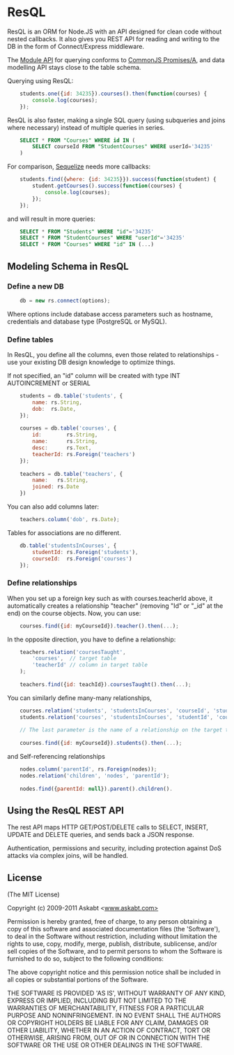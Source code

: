 ResQL
=====

ResQL is an ORM for Node.JS with an API designed for clean
code without nested callbacks. It also gives you
REST API for reading and writing to the DB in the form of
Connect/Express middleware.

The [Module API](wiki/Module-API) for querying conforms to
[CommonJS Promises/A](http://wiki.commonjs.org/wiki/Promises/A),
and data modelling API stays close to the table schema.

Querying using ResQL:

```javascript
	students.one({id: 34235}).courses().then(function(courses) {
		console.log(courses);
	});
```

ResQL is also faster, making a single SQL query (using subqueries
and joins where necessary) instead of multiple queries in series.

```sql
	SELECT * FROM "Courses" WHERE id IN (
		SELECT courseId FROM "StudentCourses" WHERE userId='34235'
	)
```

For comparison, [Sequelize](http://github.com/sdepold/sequelize) needs more callbacks:

```javascript
	students.find({where: {id: 34235}}).success(function(student) {
		student.getCourses().success(function(courses) {
			console.log(courses);
		});
	});
```

and will result in more queries:

```sql
	SELECT * FROM "Students" WHERE "id"='34235'
	SELECT * FROM "StudentCourses" WHERE "userId"='34235'
	SELECT * FROM "Courses" WHERE "id" IN (...)
```

Modeling Schema in ResQL
------------------------

### Define a new DB ###

```javascript
	db = new rs.connect(options);
```

Where options include database access parameters such as hostname,
credentials and database type (PostgreSQL or MySQL).

### Define tables ###
In ResQL, you define all the columns, even those related
to relationships - use your existing DB design knowledge to optimize
things.

If not specified, an "id" column will be created with type INT AUTOINCREMENT
or SERIAL

```javascript
	students = db.table('students', {
		name: rs.String,
		dob:  rs.Date,
	});
	
	courses = db.table('courses', {
		id:        rs.String,
		name:      rs.String,
		desc:      rs.Text,
		teacherId: rs.Foreign('teachers')
	});
	
	teachers = db.table('teachers', {
		name:   rs.String,
		joined: rs.Date
	})
```

You can also add columns later:

```javascript
	teachers.column('dob', rs.Date);
```

Tables for associations are no different.
	
```javascript
	db.table('studentsInCourses', {
		studentId: rs.Foreign('students'),
		courseId:  rs.Foreign('courses')
	});
```

### Define relationships ###

When you set up a foreign key such as with courses.teacherId above, it
automatically creates a relationship "teacher" (removing "Id" or "_id" at
the end) on the course objects. Now, you can use:
	
```javascript
	courses.find({id: myCourseId}).teacher().then(...);
```

In the opposite direction, you have to define a relationship:

```javascript
	teachers.relation('coursesTaught',
		'courses',	// target table
		'teacherId'	// column in target table
	);
	
	teachers.find({id: teachId}).coursesTaught().then(...);
```

You can similarly define many-many relationships,

```javascript
	courses.relation('students', 'studentsInCourses', 'courseId', 'student');
	students.relation('courses', 'studentsInCourses', 'studentId', 'course');
	
	// The last parameter is the name of a relationship on the target table
	
	courses.find({id: myCourseId}).students().then(...);
```
	
and Self-referencing relationships

```javascript
	nodes.column('parentId', rs.Foreign(nodes));
	nodes.relation('children', 'nodes', 'parentId');
	
	nodes.find({parentId: null}).parent().children().
```


Using the ResQL REST API
------------------------

The rest API maps HTTP GET/POST/DELETE calls to SELECT, INSERT, UPDATE and
DELETE queries, and sends back a JSON response.

Authentication, permissions and security, including protection against
DoS attacks via complex joins, will be handled.


License
-------
(The MIT License)

Copyright (c) 2009-2011 Askabt <www.askabt.com>

Permission is hereby granted, free of charge, to any person obtaining
a copy of this software and associated documentation files (the
'Software'), to deal in the Software without restriction, including
without limitation the rights to use, copy, modify, merge, publish,
distribute, sublicense, and/or sell copies of the Software, and to
permit persons to whom the Software is furnished to do so, subject to
the following conditions:

The above copyright notice and this permission notice shall be
included in all copies or substantial portions of the Software.

THE SOFTWARE IS PROVIDED 'AS IS', WITHOUT WARRANTY OF ANY KIND,
EXPRESS OR IMPLIED, INCLUDING BUT NOT LIMITED TO THE WARRANTIES OF
MERCHANTABILITY, FITNESS FOR A PARTICULAR PURPOSE AND NONINFRINGEMENT.
IN NO EVENT SHALL THE AUTHORS OR COPYRIGHT HOLDERS BE LIABLE FOR ANY
CLAIM, DAMAGES OR OTHER LIABILITY, WHETHER IN AN ACTION OF CONTRACT,
TORT OR OTHERWISE, ARISING FROM, OUT OF OR IN CONNECTION WITH THE
SOFTWARE OR THE USE OR OTHER DEALINGS IN THE SOFTWARE.

